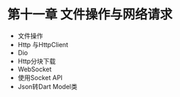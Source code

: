 # 第十一章 文件操作与网络请求

* 文件操作
* Http 与HttpClient
* Dio
* Http分块下载
* WebSocket
* 使用Socket API
* Json转Dart Model类

